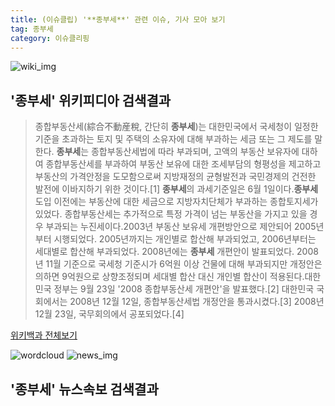 ```yaml
---
title: (이슈클립) '**종부세**' 관련 이슈, 기사 모아 보기
tag: 종부세
category: 이슈클리핑
---
```

![wiki_img](https://user-images.githubusercontent.com/42597476/44503234-41136a80-a6d0-11e8-9071-6fc6418eafe4.png)
## **'**종부세**'** 위키피디아 검색결과
>종합부동산세(綜合不動産稅, 간단히 **종부세**)는 대한민국에서 국세청이 일정한 기준을 초과하는 토지 및 주택의 소유자에 대해 부과하는 세금 또는 그 제도를 말한다. **종부세**는 종합부동산세법에 따라 부과되며, 고액의 부동산 보유자에 대하여 종합부동산세를 부과하여 부동산 보유에 대한 조세부담의 형평성을 제고하고 부동산의 가격안정을 도모함으로써 지방재정의 균형발전과 국민경제의 건전한 발전에 이바지하기 위한 것이다.[1] **종부세**의 과세기준일은 6월 1일이다.**종부세** 도입 이전에는 부동산에 대한 세금으로 지방자치단체가 부과하는 종합토지세가 있었다. 종합부동산세는 추가적으로 특정 가격이 넘는 부동산을 가지고 있을 경우 부과되는 누진세이다.2003년 부동산 보유세 개편방안으로 제안되어 2005년부터 시행되었다. 2005년까지는 개인별로 합산해 부과되었고, 2006년부터는 세대별로 합산해 부과되었다. 2008년에는 **종부세** 개편안이 발표되었다. 2008년 11월 기준으로 국세청 기준시가 6억원 이상 건물에 대해 부과되지만 개정안은 의하면 9억원으로 상향조정되며 세대별 합산 대신 개인별 합산이 적용된다.대한민국 정부는 9월 23일 '2008 종합부동산세 개편안'을 발표했다.[2] 대한민국 국회에서는 2008년 12월 12일, 종합부동산세법 개정안을 통과시켰다.[3] 2008년 12월 23일, 국무회의에서 공포되었다.[4]

<a href="https://ko.wikipedia.org/wiki/종부세" target="_blank">위키백과 전체보기</a>

![wordcloud](https://s3.ap-northeast-2.amazonaws.com/lyrics101-wordcloud/2018-09-13-1536800713.png)
![news_img](https://user-images.githubusercontent.com/42597476/44507050-1206f400-a6e4-11e8-8d98-7ffbfebb353f.png)
## **'**종부세**'** 뉴스속보 검색결과

